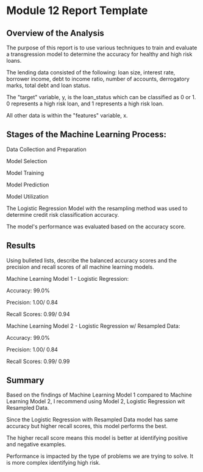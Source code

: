 # Module 12 Report Template

## Overview of the Analysis

The purpose of this report is to use various techniques to train and evaluate a transgression model to determine the accuracy for healthy and high risk loans.

The lending data consisted of the following: loan size, interest rate, borrower income, debt to income ratio, number of accounts, derrogatory marks, total debt and loan status.

The "target" variable, y, is the loan_status which can be classified as 0 or 1. 0 represents a high risk loan, and 1 represents a high risk loan.

All other data is within the "features" variable, x.

## Stages of the Machine Learning Process:

Data Collection and Preparation

Model Selection

Model Training

Model Prediction

Model Utilization

The Logistic Regression Model with the resampling method was used to determine credit risk classification accuracy.

The model's performance was evaluated based on the accuracy score.



## Results

Using bulleted lists, describe the balanced accuracy scores and the precision and recall scores of all machine learning models.

Machine Learning Model 1 - Logistic Regression:

Accuracy: 99.0%

Precision: 1.00/ 0.84

Recall Scores: 0.99/ 0.94

Machine Learning Model 2 - Logistic Regression w/ Resampled Data:

Accuracy: 99.0%

Precision: 1.00/ 0.84

Recall Scores: 0.99/ 0.99

## Summary

Based on the findings of Machine Learning Model 1 compared to Machine Learning Model 2, I recommend using Model 2, Logistic Regression wit Resampled Data.

Since the Logistic Regression with Resampled Data model has same accuracy but higher recall scores, this model performs the best.

The higher recall score means this model is better at identifying positive and negative examples.

Performance is impacted by the type of problems we are trying to solve. It is more complex identifying high risk.
